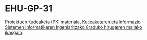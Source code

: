 # EHU-GP-31

Proiektuen Kudeaketa (PK) materiala, [Kudeaketaren eta Informazio Sistemen Informatikaren Ingeniaritzako Graduko hirugarren mailako ikasgaia](https://www.ehu.eus/eu/kudeaketaren-eta-informazio-sistemen-informatikaren-ingeniaritzako-gradua-bizkaia).
